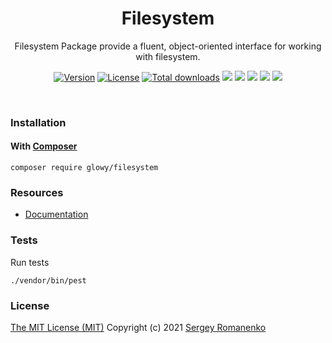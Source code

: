 <h1 align="center">Filesystem</h1>
<p align="center">
Filesystem Package provide a fluent, object-oriented interface for working with filesystem.
</p>
<p align="center">
<a href="https://github.com/glowyphp/filesystem/releases"><img alt="Version" src="https://img.shields.io/github/release/glowyphp/filesystem.svg?label=version&color=green"></a> <a href="https://github.com/glowyphp/filesystem"><img src="https://img.shields.io/badge/license-MIT-blue.svg?color=green" alt="License"></a> <a href="https://packagist.org/packages/glowy/filesystem"><img src="https://poser.pugx.org/glowy/filesystem/downloads" alt="Total downloads"></a> <img src="https://github.com/glowyphp/filesystem/workflows/Static%20Analysis/badge.svg?branch=dev"> <img src="https://github.com/glowyphp/filesystem/workflows/Tests/badge.svg">
  <a href="https://app.codacy.com/gh/glowy/filesystem?utm_source=github.com&utm_medium=referral&utm_content=glowy/filesystem&utm_campaign=Badge_Grade_Dashboard"><img src="https://api.codacy.com/project/badge/Grade/72b4dc84c20145e1b77dc0004a3c8e3d"></a> <a href="https://codeclimate.com/github/glowy/filesystem/maintainability"><img src="https://api.codeclimate.com/v1/badges/a4c673a4640a3863a9a4/maintainability" /></a> <img src="http://poser.pugx.org/glowy/filesystem/require/php">
</p>

<br>

### Installation

#### With [Composer](https://getcomposer.org)

```
composer require glowy/filesystem
```

### Resources
* [Documentation](https://digital.flextype.org/glowyphp/components/filesystem)

### Tests

Run tests

```
./vendor/bin/pest
```

### License
[The MIT License (MIT)](https://github.com/glowyphp/filesystem/blob/master/LICENSE)
Copyright (c) 2021 [Sergey Romanenko](https://github.com/Awilum)
